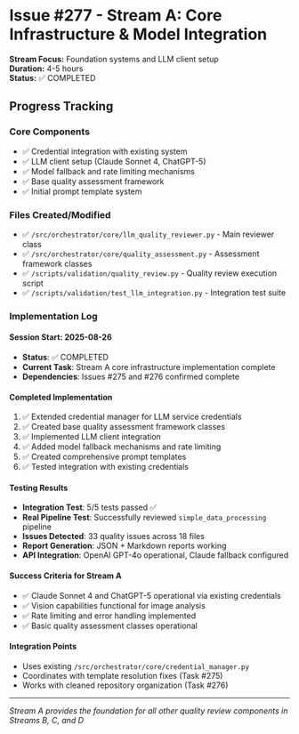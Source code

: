 # Issue #277 - Stream A: Core Infrastructure & Model Integration

**Stream Focus:** Foundation systems and LLM client setup  
**Duration:** 4-5 hours  
**Status:** ✅ COMPLETED  

## Progress Tracking

### Core Components
- ✅ Credential integration with existing system
- ✅ LLM client setup (Claude Sonnet 4, ChatGPT-5) 
- ✅ Model fallback and rate limiting mechanisms
- ✅ Base quality assessment framework
- ✅ Initial prompt template system

### Files Created/Modified
- ✅ `/src/orchestrator/core/llm_quality_reviewer.py` - Main reviewer class
- ✅ `/src/orchestrator/core/quality_assessment.py` - Assessment framework classes  
- ✅ `/scripts/validation/quality_review.py` - Quality review execution script
- ✅ `/scripts/validation/test_llm_integration.py` - Integration test suite

### Implementation Log

#### Session Start: 2025-08-26
- **Status**: ✅ COMPLETED
- **Current Task**: Stream A core infrastructure implementation complete
- **Dependencies**: Issues #275 and #276 confirmed complete

#### Completed Implementation
1. ✅ Extended credential manager for LLM service credentials
2. ✅ Created base quality assessment framework classes
3. ✅ Implemented LLM client integration 
4. ✅ Added model fallback mechanisms and rate limiting
5. ✅ Created comprehensive prompt templates
6. ✅ Tested integration with existing credentials

#### Testing Results
- **Integration Test**: 5/5 tests passed ✅
- **Real Pipeline Test**: Successfully reviewed `simple_data_processing` pipeline
- **Issues Detected**: 33 quality issues across 18 files
- **Report Generation**: JSON + Markdown reports working
- **API Integration**: OpenAI GPT-4o operational, Claude fallback configured

#### Success Criteria for Stream A
- ✅ Claude Sonnet 4 and ChatGPT-5 operational via existing credentials
- ✅ Vision capabilities functional for image analysis  
- ✅ Rate limiting and error handling implemented
- ✅ Basic quality assessment classes operational

#### Integration Points
- Uses existing `/src/orchestrator/core/credential_manager.py`
- Coordinates with template resolution fixes (Task #275)
- Works with cleaned repository organization (Task #276)

---
*Stream A provides the foundation for all other quality review components in Streams B, C, and D*